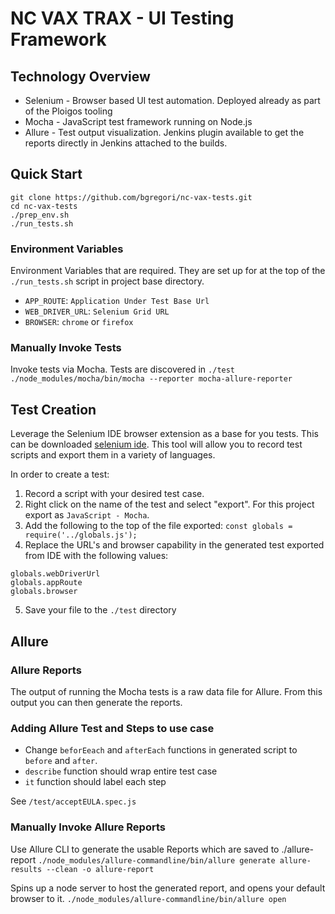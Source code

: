 # NC VAX TRAX - UI Testing Framework

## Technology Overview

- Selenium - Browser based UI test automation. Deployed already as part of the Ploigos tooling
- Mocha - JavaScript test framework running on Node.js
- Allure - Test output visualization. Jenkins plugin available to get the reports directly in Jenkins attached to the builds.

## Quick Start
```
git clone https://github.com/bgregori/nc-vax-tests.git
cd nc-vax-tests
./prep_env.sh
./run_tests.sh
```

### Environment Variables

Environment Variables that are required. They are set up for at the top of the `./run_tests.sh` script in project base directory. 

- `APP_ROUTE`: `Application Under Test Base Url`
- `WEB_DRIVER_URL`: `Selenium Grid URL`
- `BROWSER`: `chrome` or `firefox`


### Manually Invoke Tests

Invoke tests via Mocha. Tests are discovered in `./test`
`./node_modules/mocha/bin/mocha --reporter mocha-allure-reporter`


## Test Creation

Leverage the Selenium IDE browser extension as a base for you tests. This can be downloaded [selenium ide](https://www.selenium.dev/selenium-ide/). This tool will allow you to record test scripts and export them in a variety of languages. 

In order to create a test:
1. Record a script with your desired test case.
2. Right click on the name of the test and select "export". For this project export as `JavaScript - Mocha`. 
3. Add the following to the top of the file exported: `const globals = require('../globals.js');`
4. Replace the URL's and browser capability in the generated test exported from IDE with the following values: 
```
globals.webDriverUrl
globals.appRoute
globals.browser
```
5. Save your file to the `./test` directory

## Allure 

### Allure Reports

The output of running the Mocha tests is a raw data file for Allure. From this output you can then generate the reports.

### Adding Allure Test and Steps to use case

- Change `beforEeach` and `afterEach` functions in generated script to `before` and `after`.
- `describe` function should wrap entire test case
- `it` function should label each step

See `/test/acceptEULA.spec.js`

### Manually Invoke Allure Reports

Use Allure CLI to generate the usable Reports which are saved to ./allure-report
`./node_modules/allure-commandline/bin/allure generate allure-results --clean -o allure-report`

Spins up a node server to host the generated report, and opens your default browser to it.
`./node_modules/allure-commandline/bin/allure open`













